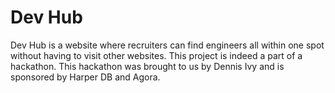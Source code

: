 # Dev Hub

Dev Hub is a website where recruiters can find engineers all within one spot without having to visit other websites. This project is indeed a part of a hackathon. This hackathon was brought to us by Dennis Ivy and is sponsored by Harper DB and Agora.
